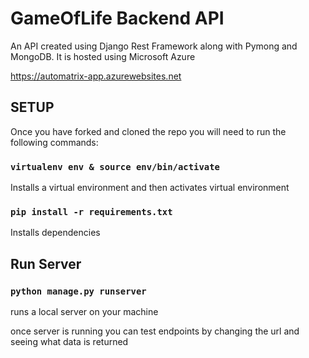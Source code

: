 # GameOfLife Backend API
An API created using Django Rest Framework along with Pymong and MongoDB. It is hosted using Microsoft Azure  

https://automatrix-app.azurewebsites.net

## SETUP

Once you have forked and cloned the repo you will need to run the following commands:

### `virtualenv env & source env/bin/activate` 

Installs a virtual environment and then activates virtual environment

### `pip install -r requirements.txt`

Installs dependencies

## Run Server

### `python manage.py runserver`

runs a local server on your machine

once server is running you can test endpoints by changing the url and seeing what data is returned

